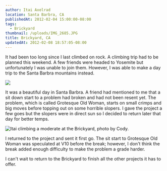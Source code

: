```yaml
---
author: Itai Axelrad
location: Santa Barbra, CA
publishedAt: 2012-02-04 15:00:00-08:00
tags:
  - Brickyard
thumbnail: /uploads/IMG_2685.JPG
title: Brickyard, CA
updatedAt: 2012-02-08 18:57:05-08:00
---
```


It had been too long since I last climbed on rock. A climbing trip had to be planned this weekend. A few friends were headed to Yosemite but unfortunately I was unable to join them. However, I was able to make a day trip to the Santa Barbra mountains instead.

![](/uploads/IMG_2685.JPG)

It was a beautiful day in Santa Barbra. A friend had mentioned to me that a sit down start to a problem had broken and had not been resent yet. The problem, which is called Grotesque Old Woman, starts on small crimps and big moves before topping out on some horrible slopers. I gave the project a few goes but the slopers were in direct sun so I decided to return later that day for better temps.

![Itai climbing a moderate at the Brickyard, photo by Cody.](/uploads/IMG_2724.jpg)

I returned to the project and sent it first go. The sit start to Grotesque Old Woman was speculated at V10 before the break; however, I don't think the break added enough difficulty to make the problem a grade harder.

I can't wait to return to the Brickyard to finish all the other projects it has to offer.
